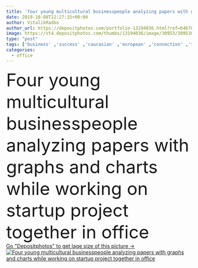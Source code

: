 ```yaml
---
title: 'four young multicultural businesspeople analyzing papers with graphs and charts while working on startup project together in office'
date: 2019-10-08T12:27:15+00:00
author: VitalikRadko
author_url: https://depositphotos.com/portfolio-13194036.html?ref=64678756
image: https://st4.depositphotos.com/thumbs/13194036/image/30953/309538718/api_thumb_450.jpg?forcejpeg=true
type: "post"
tags: ['business' ,'success' ,'caucasian' ,'european' ,'connection' ,'technology' ,'Men' ,'idea' ,'corporate' ,'office' ,'communication' ,'wireless' ,'development' ,'desk' ,'together' ,'togetherness' ,'indoors' ,'project' ,'strategy' ,'profession' ,'team' ,'handsome' ,'teamwork' ,'successful' ,'businessmen' ,'businesspeople' ,'documents' ,'papers' ,'analyze' ,'colleagues' ,'laptops' ,'brainstorming' ,'coworkers' ,'gadgets' ,'multicultural' ,'multiethnic' ,'startup' ,'professional occupation' ,'copy space' ,'young adult' ,'african american' ,'four people' ,'business partners' ,'black man' ,'Casual Business' ,'digital devices' ]
categories: 
  - office
---
```

<div aling="center">
            <font size="60"> Four young multicultural businesspeople analyzing papers with graphs and charts while working on startup project together in office</font>   
</div>
<div>
    <a href='https://st4.depositphotos.com/thumbs/13194036/image/30953/309538718/api_thumb_450.jpg?forcejpeg=true?ref=64678756' target=_blank > Go "Depositphotos" to get lage size of this picture ->
        <img href='https://st4.depositphotos.com/thumbs/13194036/image/30953/309538718/api_thumb_450.jpg?forcejpeg=true?ref=64678756' src='https://st4.depositphotos.com/13194036/30953/i/950/depositphotos_309538718-stock-photo-four-young-multicultural-businesspeople-analyzing.jpg?forcejpeg=true' alt='Four young multicultural businesspeople analyzing papers with graphs and charts while working on startup project together in office' >
    </a>
</div>

